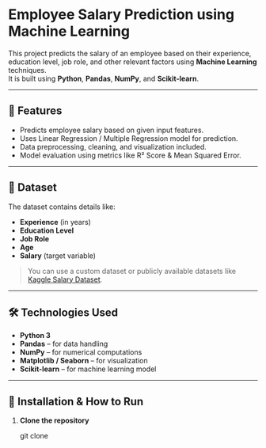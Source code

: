 # Employee Salary Prediction using Machine Learning

This project predicts the salary of an employee based on their experience, education level, job role, and other relevant factors using **Machine Learning** techniques.  
It is built using **Python**, **Pandas**, **NumPy**, and **Scikit-learn**.

---

## 📌 Features
- Predicts employee salary based on given input features.
- Uses Linear Regression / Multiple Regression model for prediction.
- Data preprocessing, cleaning, and visualization included.
- Model evaluation using metrics like R² Score & Mean Squared Error.

---

## 📂 Dataset
The dataset contains details like:
- **Experience** (in years)
- **Education Level**
- **Job Role**
- **Age**
- **Salary** (target variable)

> You can use a custom dataset or publicly available datasets like [Kaggle Salary Dataset](https://www.kaggle.com/).

---

## 🛠️ Technologies Used
- **Python 3**
- **Pandas** – for data handling
- **NumPy** – for numerical computations
- **Matplotlib / Seaborn** – for visualization
- **Scikit-learn** – for machine learning model

---

## 🚀 Installation & How to Run

1. **Clone the repository**
   
   git clone 

